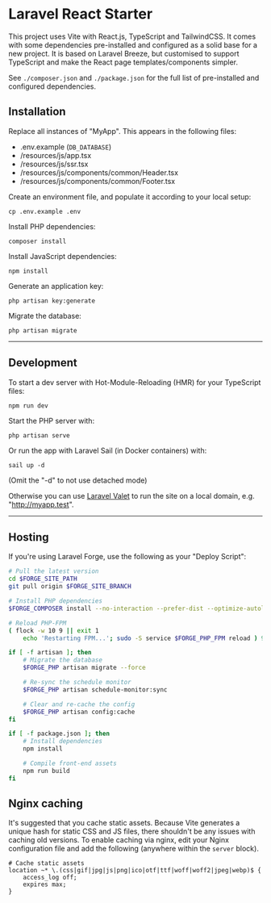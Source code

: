 # Laravel React Starter
This project uses Vite with React.js, TypeScript and TailwindCSS. It comes with some dependencies pre-installed and configured as a solid base for a new project. It is based on Laravel Breeze, but customised to support TypeScript and make the React page templates/components simpler.

See `./composer.json` and `./package.json` for the full list of pre-installed and configured dependencies.

## Installation
Replace all instances of "MyApp". This appears in the following files:
- .env.example (`DB_DATABASE`)
- /resources/js/app.tsx
- /resources/js/ssr.tsx
- /resources/js/components/common/Header.tsx
- /resources/js/components/common/Footer.tsx

Create an environment file, and populate it according to your local setup:
```
cp .env.example .env
```

Install PHP dependencies:
```
composer install
```

Install JavaScript dependencies:
```
npm install
```

Generate an application key:
```
php artisan key:generate
```

Migrate the database:
```
php artisan migrate
```

---

## Development
To start a dev server with Hot-Module-Reloading (HMR) for your TypeScript files:
```
npm run dev
```

Start the PHP server with:
```
php artisan serve
```

Or run the app with Laravel Sail (in Docker containers) with:
```
sail up -d
```
(Omit the "-d" to not use detached mode)

Otherwise you can use [Laravel Valet](https://laravel.com/docs/9.x/valet) to run the site on a local domain, e.g. "http://myapp.test".

---

## Hosting
If you're using Laravel Forge, use the following as your "Deploy Script":

```sh
# Pull the latest version
cd $FORGE_SITE_PATH
git pull origin $FORGE_SITE_BRANCH

# Install PHP dependencies
$FORGE_COMPOSER install --no-interaction --prefer-dist --optimize-autoloader

# Reload PHP-FPM
( flock -w 10 9 || exit 1
    echo 'Restarting FPM...'; sudo -S service $FORGE_PHP_FPM reload ) 9>/tmp/fpmlock

if [ -f artisan ]; then
    # Migrate the database
    $FORGE_PHP artisan migrate --force

    # Re-sync the schedule monitor
    $FORGE_PHP artisan schedule-monitor:sync

    # Clear and re-cache the config
    $FORGE_PHP artisan config:cache
fi

if [ -f package.json ]; then
    # Install dependencies
    npm install

    # Compile front-end assets
    npm run build
fi
```

## Nginx caching
It's suggested that you cache static assets. Because Vite generates a unique hash for static CSS and JS files, there shouldn't be any issues with caching old versions. To enable caching via nginx, edit your Nginx configuration file and add the following (anywhere within the `server` block).
```
# Cache static assets
location ~* \.(css|gif|jpg|js|png|ico|otf|ttf|woff|woff2|jpeg|webp)$ {
    access_log off;
    expires max;
}
```
